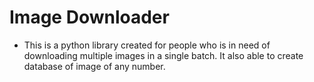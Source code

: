 # Image Downloader
* This is a python library created for people who is in need of downloading multiple images in a single batch. It also able to create database of image of any number.